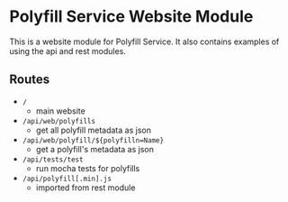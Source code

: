 # Polyfill Service Website Module
This is a website module for Polyfill Service. It also contains examples of using the api and rest modules.

## Routes
- `/`
    - main website
- `/api/web/polyfills`
    - get all polyfill metadata as json
- `/api/web/polyfill/${polyfilln=Name}`
    - get a polyfill's metadata as json
- `/api/tests/test`
    - run mocha tests for polyfills
- `/api/polyfill[.min].js`
    - imported from rest module
